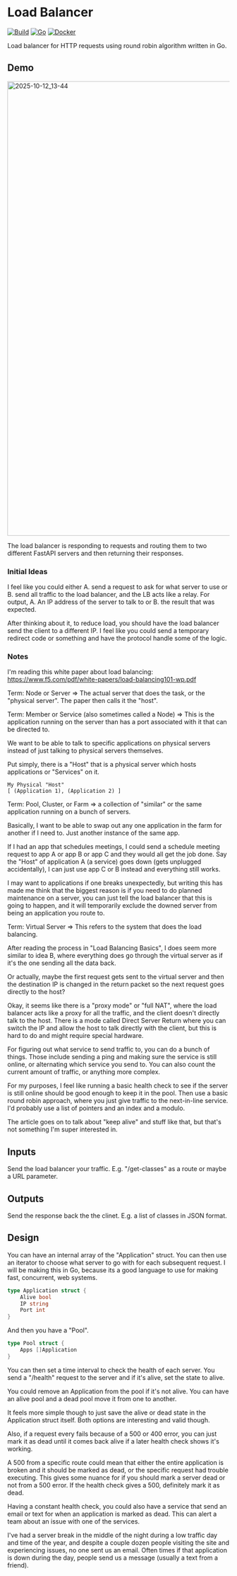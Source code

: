 # Load Balancer

[![Build](https://img.shields.io/github/actions/workflow/status/JakeRoggenbuck/load-balancer/go.yml?branch=main&style=for-the-badge)](https://github.com/JakeRoggenbuck/load-balancer/actions)
[![Go](https://img.shields.io/badge/Go-00ADD8?style=for-the-badge&logo=go&logoColor=white)](https://github.com/JakeRoggenbuck?tab=repositories&q=&type=&language=go&sort=stargazers)
[![Docker](https://img.shields.io/badge/Docker-2CA5E0?style=for-the-badge&logo=docker&logoColor=white)](#)

Load balancer for HTTP requests using round robin algorithm written in Go.

## Demo

<img width="1896" height="1027" alt="2025-10-12_13-44" src="https://github.com/user-attachments/assets/54f67497-d368-41b8-b1fe-088a5003f170" />

The load balancer is responding to requests and routing them to two different FastAPI servers and then returning their responses.

### Initial Ideas

I feel like you could either A. send a request to ask for what server to use or B. send all traffic to the load balancer, and the LB acts like a relay. For output, A. An IP address of the server to talk to or B. the result that was expected.

After thinking about it, to reduce load, you should have the load balancer send the client to a different IP. I feel like you could send a temporary redirect code or something and have the protocol handle some of the logic.

### Notes

I'm reading this white paper about load balancing: https://www.f5.com/pdf/white-papers/load-balancing101-wp.pdf

Term: Node or Server => The actual server that does the task, or the "physical server". The paper then calls it the "host".

Term: Member or Service (also sometimes called a Node) => This is the application running on the server than has a port associated with it that can be directed to.

We want to be able to talk to specific applications on physical servers instead of just talking to physical servers themselves.

Put simply, there is a "Host" that is a physical server which hosts applications or "Services" on it.

```
My Physical "Host"
[ (Application 1), (Application 2) ]
```

Term: Pool, Cluster, or Farm => a collection of "similar" or the same application running on a bunch of servers.

Basically, I want to be able to swap out any one application in the farm for another if I need to. Just another instance of the same app.

If I had an app that schedules meetings, I could send a schedule meeting request to app A or app B or app C and they would all get the job done. Say the "Host" of application A (a service) goes down (gets unplugged accidentally), I can just use app C or B instead and everything still works.

I may want to applications if one breaks unexpectedly, but writing this has made me think that the biggest reason is if you need to do planned maintenance on a server, you can just tell the load balancer that this is going to happen, and it will temporarily exclude the downed server from being an application you route to.

Term: Virtual Server => This refers to the system that does the load balancing.

After reading the process in "Load Balancing Basics", I does seem more similar to idea B, where everything does go through the virtual server as if it's the one sending all the data back.

Or actually, maybe the first request gets sent to the virtual server and then the destination IP is changed in the return packet so the next request goes directly to the host?

Okay, it seems like there is a "proxy mode" or "full NAT", where the load balancer acts like a proxy for all the traffic, and the client doesn't directly talk to the host. There is a mode called Direct Server Return where you can switch the IP and allow the host to talk directly with the client, but this is hard to do and might require special hardware.

For figuring out what service to send traffic to, you can do a bunch of things. Those include sending a ping and making sure the service is still online, or alternating which service you send to. You can also count the current amount of traffic, or anything more complex.

For my purposes, I feel like running a basic health check to see if the server is still online should be good enough to keep it in the pool. Then use a basic round robin approach, where you just give traffic to the next-in-line service. I'd probably use a list of pointers and an index and a modulo.

The article goes on to talk about "keep alive" and stuff like that, but that's not something I'm super interested in.

## Inputs

Send the load balancer your traffic. E.g. "/get-classes" as a route or maybe a URL parameter.

## Outputs

Send the response back the the clinet. E.g. a list of classes in JSON format.

## Design

You can have an internal array of the "Application" struct. You can then use an iterator to choose what server to go with for each subsequent request. I will be making this in Go, because its a good language to use for making fast, concurrent, web systems.

```go
type Application struct {
    Alive bool
    IP string
    Port int
}
```

And then you have a "Pool".

```go
type Pool struct {
    Apps []Application
}
```

You can then set a time interval to check the health of each server. You send a "/health" request to the server and if it's alive, set the state to alive.

You could remove an Application from the pool if it's not alive. You can have an alive pool and a dead pool move it from one to another.

It feels more simple though to just save the alive or dead state in the Application struct itself. Both options are interesting and valid though.

Also, if a request every fails because of a 500 or 400 error, you can just mark it as dead until it comes back alive if a later health check shows it's working.

A 500 from a specific route could mean that either the entire application is broken and it should be marked as dead, or the specific request had trouble executing. This gives some nuance for if you should mark a server dead or not from a 500 error. If the health check gives a 500, definitely mark it as dead.

Having a constant health check, you could also have a service that send an email or text for when an application is marked as dead. This can alert a team about an issue with one of the services.

I've had a server break in the middle of the night during a low traffic day and time of the year, and despite a couple dozen people visiting the site and experiencing issues, no one sent us an email. Often times if that application is down during the day, people send us a message (usually a text from a friend).
